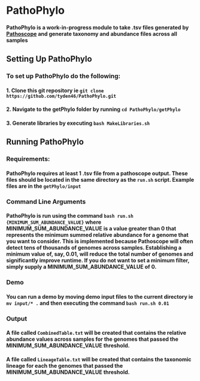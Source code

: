 # PathoPhylo
#### PathoPhylo is a work-in-progress module to take .tsv files generated by [Pathoscope](https://github.com/PathoScope/PathoScope) and generate taxonomy and abundance files across all samples 
## Setting Up PathoPhylo
### To set up PathoPhylo do the following:
#### 1. Clone this git repository ie `git clone https://github.com/tyden46/PathoPhylo.git`
#### 2. Navigate to the getPhylo folder by running `cd PathoPhylo/getPhylo`
#### 3. Generate libraries by executing `bash MakeLibraries.sh`
## Running PathoPhylo
### Requirements:
#### PathoPhylo requires at least 1 .tsv file from a pathoscope output. These files should be located in the same directory as the `run.sh` script. Example files are in the `getPhylo/input`
### Command Line Arguments
#### PathoPhylo is run using the command `bash run.sh {MINIMUM_SUM_ABUNDANCE_VALUE}` where MINIMUM_SUM_ABUNDANCE_VALUE is a value greater than 0 that represents the minimum summed relative abundance for a genome that you want to consider. This is implemented because Pathoscope will often detect tens of thousands of genomes across samples. Establishing a minimum value of, say, 0.01, will reduce the total number of genomes and significantly improve runtime. If you do not want to set a minimum filter, simply supply a MINIMUM_SUM_ABUNDANCE_VALUE of 0.
### Demo
#### You can run a demo by moving demo input files to the current directory ie `mv input/* .` and then executing the command `bash run.sh 0.01`
### Output
#### A file called `CombinedTable.txt` will be created that contains the relative abundance values across samples for the genomes that passed the MINIMUM_SUM_ABUNDANCE_VALUE threshold.
#### A file called `LineageTable.txt` will be created that contains the taxonomic lineage for each the genomes that passed the MINIMUM_SUM_ABUNDANCE_VALUE threshold. 
